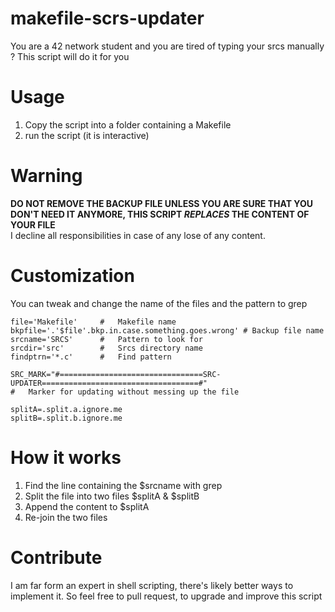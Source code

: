 # makefile-scrs-updater
You are a 42 network student and you are tired of typing your srcs manually ? This script will do it for you
# Usage 
1. Copy the script into a folder containing a Makefile
2. run the script (it is interactive)
# Warning
**DO NOT REMOVE THE BACKUP FILE UNLESS YOU ARE SURE THAT YOU DON'T NEED IT ANYMORE, THIS SCRIPT *REPLACES* THE CONTENT OF YOUR FILE**<br>
I decline all responsibilities in case of any lose of any content.
# Customization
You can tweak and change the name of the files and the pattern to grep
```
file='Makefile'		#	Makefile name
bkpfile='.'$file'.bkp.in.case.something.goes.wrong' # Backup file name
srcname='SRCS'		#	Pattern to look for
srcdir='src'		#	Srcs directory name
findptrn='*.c'		#	Find pattern

SRC_MARK="#================================SRC-UPDATER===================================#"
#	Marker for updating without messing up the file

splitA=.split.a.ignore.me
splitB=.split.b.ignore.me
```
# How it works
1. Find the line containing the $srcname with grep
2. Split the file into two files $splitA & $splitB
3. Append the content to $splitA
4. Re-join the two files
# Contribute
I am far form an expert in shell scripting, there's likely better ways to implement it.
So feel free to pull request, to upgrade and improve this script
